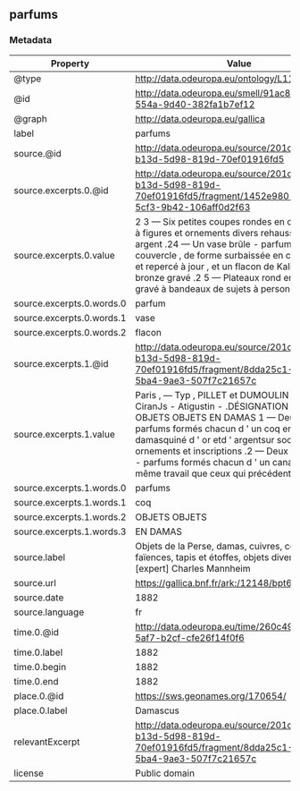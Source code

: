 ## parfums

### Metadata

| Property | Value |
| -------- | ----- |
| @type | http://data.odeuropa.eu/ontology/L11_Smell |
| @id | http://data.odeuropa.eu/smell/91ac85a2-857c-554a-9d40-382fa1b7ef12 |
| @graph | http://data.odeuropa.eu/gallica |
| label | parfums |
| source.@id | http://data.odeuropa.eu/source/201da8f7-b13d-5d98-819d-70ef01916fd5 |
| source.excerpts.0.@id | http://data.odeuropa.eu/source/201da8f7-b13d-5d98-819d-70ef01916fd5/fragment/1452e980-9254-5cf3-9b42-106aff0d2f63 |
| source.excerpts.0.value | 2 3 — Six petites coupes rondes en cuivre gravé à figures et ornements divers rehaussés d ' argent .24 — Un vase brûle - parfum , à couvercle , de forme surbaissée en cuivre gravé et repercé à jour , et un flacon de Kalian en bronze gravé .2 5 — Plateaux rond en cuivre gravé à bandeaux de sujets à personnages . |
| source.excerpts.0.words.0 | parfum |
| source.excerpts.0.words.1 | vase |
| source.excerpts.0.words.2 | flacon |
| source.excerpts.1.@id | http://data.odeuropa.eu/source/201da8f7-b13d-5d98-819d-70ef01916fd5/fragment/8dda25c1-0849-5ba4-9ae3-507f7c21657c |
| source.excerpts.1.value | Paris , — Typ , PILLET et DUMOULIN , 5 , rue ios CiranJs - Atigustin - .DÉSIGNATION DES OBJETS OBJETS EN DAMAS 1 — Deux brûle - parfums formés chacun d ' un coq enfer damasquiné d ' or etd ' argentsur socles carrés à ornements et inscriptions .2 — Deux autres brûle - parfums formés chacun d ' un canard , de même travail que ceux qui précédent . |
| source.excerpts.1.words.0 | parfums |
| source.excerpts.1.words.1 | coq |
| source.excerpts.1.words.2 | OBJETS OBJETS |
| source.excerpts.1.words.3 | EN DAMAS |
| source.label | Objets de la Perse, damas, cuivres, coffrets, faïences, tapis et étoffes, objets divers... / [expert] Charles Mannheim |
| source.url | https://gallica.bnf.fr/ark:/12148/bpt6k12445333 |
| source.date | 1882 |
| source.language | fr |
| time.0.@id | http://data.odeuropa.eu/time/260c497d-a092-5af7-b2cf-cfe26f14f0f6 |
| time.0.label | 1882 |
| time.0.begin | 1882 |
| time.0.end | 1882 |
| place.0.@id | https://sws.geonames.org/170654/ |
| place.0.label | Damascus |
| relevantExcerpt | http://data.odeuropa.eu/source/201da8f7-b13d-5d98-819d-70ef01916fd5/fragment/8dda25c1-0849-5ba4-9ae3-507f7c21657c |
| license | Public domain |

